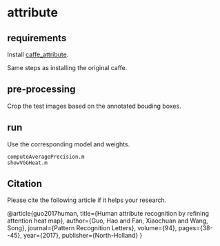 # attribute

## requirements

Install [caffe\_attribute](https://github.com/hguosc/caffe_attribute).

Same steps as installing the original caffe.

## pre-processing

Crop the test images based on the annotated bouding boxes.

## run

Use the corresponding model and weights.

```
computeAveragePrecision.m
showVGGHeat.m
```

## Citation

Please cite the following article if it helps your research.

@article{guo2017human,
  title={Human attribute recognition by refining attention heat map},
  author={Guo, Hao and Fan, Xiaochuan and Wang, Song},
  journal={Pattern Recognition Letters},
  volume={94},
  pages={38--45},
  year={2017},
  publisher={North-Holland}
}

